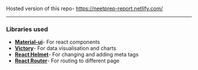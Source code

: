 Hosted version of this repo- https://neetprep-report.netlify.com/ <br/>

<hr/>

<h3> Libraries used </h3>
<ul>
  <li><b><a href="https://material-ui.com">Material-ui</a></b>- For react components</li>
  <li><b><a href="https://formidable.com/open-source/victory">Victory</a></b>- For data visualisation and charts</li>
  <li><b><a href="https://github.com/nfl/react-helmet">React Helmet</a></b>- For changing and adding meta tags</li>
  <li><b><a href="https://github.com/ReactTraining/react-router">React Router</a></b>- For routing to different page</li>
 </ul>
  
